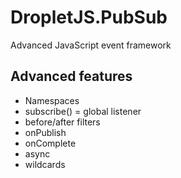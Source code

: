 DropletJS.PubSub
================

Advanced JavaScript event framework

## Advanced features
* Namespaces
* subscribe() = global listener
* before/after filters
* onPublish
* onComplete
* async
* wildcards